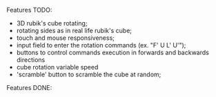 Features TODO:

-   3D rubik's cube rotating;
-   rotating sides as in real life rubik's cube;
-   touch and mouse responsiveness;
-   input field to enter the rotation commands (ex. "F' U L' U'");
-   buttons to control commands execution in forwards and backwards directions
-   cube rotation variable speed
-   'scramble' button to scramble the cube at random;

Features DONE:
